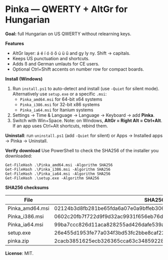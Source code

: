 # Pinka — QWERTY + AltGr for Hungarian

**Goal:** full Hungarian on US QWERTY without relearning keys.

**Features**
- AltGr layer: á é í ó ö ő ú ü ű and gy ly ny. Shift → capitals.
- Keeps US punctuation and shortcuts.
- Adds ß and German umlauts for CE users.
- Optional Ctrl+Shift accents on number row for compact boards.

**Install (Windows)**
1. Run `install.ps1` to auto-detect and install (use `-Quiet` for silent mode). Alternatively use `setup.exe` or a specific `.msi`:
   - `Pinka_amd64.msi` for 64-bit x64 systems
   - `Pinka_i386.msi` for 32-bit x86 systems
   - `Pinka_ia64.msi` for Itanium systems
2. Settings → Time & Language → Language → Keyboard → add **Pinka**.
3. Switch with Win+Space.
   Note: on Windows, **AltGr = Right Alt = Ctrl+Alt**. If an app uses Ctrl+Alt shortcuts, rebind them.

**Uninstall**: run `uninstall.ps1` (add `-Quiet` for silent) or Apps → Installed apps → Pinka → Uninstall.

**Verify download**
Use PowerShell to check the SHA256 of the installer you downloaded:

```
Get-FileHash .\Pinka_amd64.msi -Algorithm SHA256
Get-FileHash .\Pinka_i386.msi -Algorithm SHA256
Get-FileHash .\Pinka_ia64.msi -Algorithm SHA256
Get-FileHash .\setup.exe -Algorithm SHA256
```

**SHA256 checksums**

| File | SHA256 |
| --- | --- |
| Pinka_amd64.msi | 02124b3d8fb281be65fda6a07e0a9bffeb306260bc025c4ad8be77b50db29615 |
| Pinka_i386.msi  | 0602c20fb7f722d9f9d32ac9931f656eb76dc1f5937caf02a06c38c6dcacdfa2 |
| Pinka_ia64.msi  | 99ba7ccc826d11aca828255ad426dafe539a35fde66352c4b492fd54b001cd93 |
| setup.exe       | 26e455d1953fe77a034f3bd53fc2bbe8caf22de2f6c9e53b03cd7cb0685feeef |
| pinka.zip       | 2cacb3851625ecb326365cca63c34859228d121d1a04895e1451d0949272be4f |

**License**: MIT.

